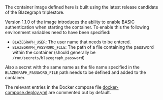 The container image defined here is built using the latest release candidate of the Blazegraph triplestore.

Version 1.1.0 of the image introduces the ability to enable BASIC authentication when starting the container.
To enable this the following environment variables need to have been specified:
* ```BLAZEGRAPH_USER```: The user name that needs to be entered.
* ```BLAZEGRAPH_PASSWORD_FILE```: The path of a file containing the password within the container (should generally be ```/run/secrets/blazegraph_password```)

Also a secret with the same name as the file name specified in the ```BLAZEGRAPH_PASSWORD_FILE``` path needs to be defined and added to the container.

The relevant entries in the Docker compose file [docker-compose.deploy.yml](../docker-compose.deploy.yml) are commented out by default.